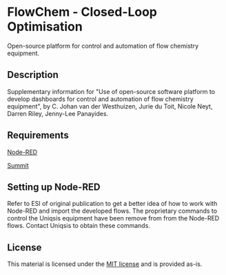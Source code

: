 # FlowChem - Closed-Loop Optimisation
Open-source platform for control and automation of flow chemistry equipment.

## Description
Supplementary information for "Use of open-source software platform to develop dashboards for control and automation of flow chemistry equipment", by C. Johan van der Westhuizen, Jurie du Toit, Nicole Neyt, Darren Riley, Jenny-Lee Panayides.

## Requirements
[Node-RED](https://nodered.org/)

[Summit](https://github.com/sustainable-processes/summit)

## Setting up Node-RED
Refer to ESI of original publication to get a better idea of how to work with Node-RED and import the developed flows.
The proprietary commands to control the Uniqsis equipment have been remove from from the Node-RED flows. Contact Uniqsis to obtain these commands.

## License
This material is licensed under the [MIT license](https://github.com/JohanvdWesthuizen/FlowChem-ClosedLoopOpt/blob/main/LICENSE) and is provided as-is.

